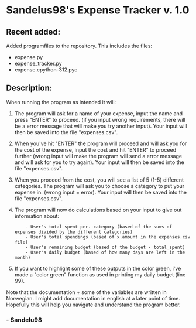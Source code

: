 # Sandelus98's Expense Tracker v. 1.0

## Recent added:
Added programfiles to the repository. This includes the files:

- expense.py
- expense_tracker.py
- expense.cpython-312.pyc

## Description:

When running the program as intended it will:

1. The program will ask for a name of your expense, input the name and press "ENTER" to proceed. (if you input wrong requirements, there will be a error message that will make you try another input). Your input will then be saved into the file "expenses.csv".

2. When you've hit "ENTER" the program will proceed and will ask you for the cost of the expense, input the cost and hit "ENTER" to proceed further (wrong input will make the program will send a error message and will ask for you to try again). Your input will then be saved into the file "expenses.csv".

3. When you proceed from the cost, you will see a list of 5 (1-5) different categories. The program will ask you to choose a category to put your expense in. (wrong input = error). Your input will then be saved into the file "expenses.csv".

4. The program will now do calculations based on your input to give out information about:
           
           - User's total spent per. category (based of the sums of expenses divided by the different categories)
           - User's total spendings (based of x.amount in the expenses.csv file)
           - User's remaining budget (based of the budget - total_spent)
           - User's daily budget (based of how many days are left in the month)

5. If you want to highlight some of these outputs in the color green, i've made a "color green" function as used in printing my daily budget (line 99).

Note that the documentation + some of the variables are written in Norwegian. 
I might add documentation in english at a later point of time.
Hopefully this will help you navigate and understand the program better.

### - Sandelu98


